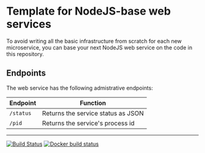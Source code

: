 # Template for NodeJS-base web services

To avoid writing all the basic infrastructure from scratch for each new microservice, you can base your next NodeJS web service on the code in this repository.

## Endpoints

The web service has the following admistrative endpoints:

| Endpoint  | Function |
| --------- | -------- |
| `/status` | Returns the service status as JSON |
| `/pid`    | Returns the service's process id   |

----

[![Build Status](https://travis-ci.org/jpsecher/node-service.svg?branch=master)](https://travis-ci.org/jpsecher/node-service)
[![Docker build status](https://img.shields.io/docker/build/jpsecher/node-service.svg)](https://hub.docker.com/r/jpsecher/node-service/builds/)
